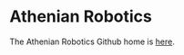 # Athenian Robotics

The Athenian Robotics Github home is [here](https://github.com/athenian-robotics).